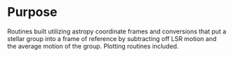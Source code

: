 # Purpose
Routines built utilizing astropy coordinate frames and conversions 
that put a stellar group into a frame of reference by subtracting
off LSR motion and the average motion of the group. Plotting routines 
included.

